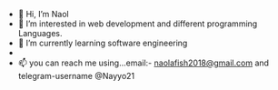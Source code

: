 - 👋 Hi, I’m Naol
- 👀 I’m interested in web development and different programming Languages.
- 🌱 I’m currently learning software engineering 
-
- 📫 you can reach me using...email:- naolafish2018@gmail.com and telegram-username @Nayyo21

<!---
Nayyo21/Nayyo21 is a ✨ special ✨ repository because its `README.md` (this file) appears on your GitHub profile.
You can click the Preview link to take a look at your changes.
--->
